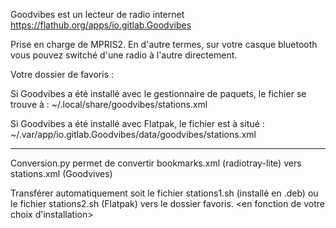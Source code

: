 Goodvibes est un lecteur de radio internet
https://flathub.org/apps/io.gitlab.Goodvibes

Prise en charge de MPRIS2. En d'autre termes, sur votre casque bluetooth vous pouvez switché d'une radio à l'autre directement.

Votre dossier de favoris  :

Si Goodvibes a été installé avec le gestionnaire de paquets, le fichier se trouve à :
    ~/.local/share/goodvibes/stations.xml

Si Goodvibes a été installé avec Flatpak, le fichier est à situé :
    ~/.var/app/io.gitlab.Goodvibes/data/goodvibes/stations.xml

---------------------------

Conversion.py permet de convertir bookmarks.xml (radiotray-lite) vers stations.xml (Goodvives)

Transférer automatiquement soit le fichier stations1.sh (installé en .deb) ou le fichier stations2.sh (Flatpak) vers le dossier favoris. <en fonction de votre choix d'installation>
